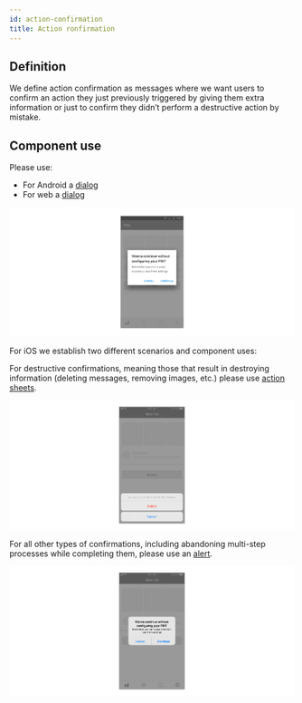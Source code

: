 ```yaml
---
id: action-confirmation
title: Action ronfirmation
---
```


## Definition

We define action confirmation as messages where we want users to confirm an action they just previously triggered by giving them extra information or just to confirm they didn’t perform a destructive action by mistake.

## Component use

Please use:

* For Android a [dialog](../android/dialog.md)
* For web a [dialog](../web/dialog.md)

![](../../../img/action-confirmation-android.jpg)

For iOS we establish two different scenarios and component uses:

For destructive confirmations, meaning those that result in destroying information \(deleting messages, removing images, etc.\) please use [action sheets](../ios/action-sheet.md).

![](../../../img/action-confirmation-copy.jpg)

For all other types of confirmations, including abandoning multi-step processes while completing them, please use an [alert](../ios/alert.md).

![](../../../img/action-confirmation-alert.jpg)







